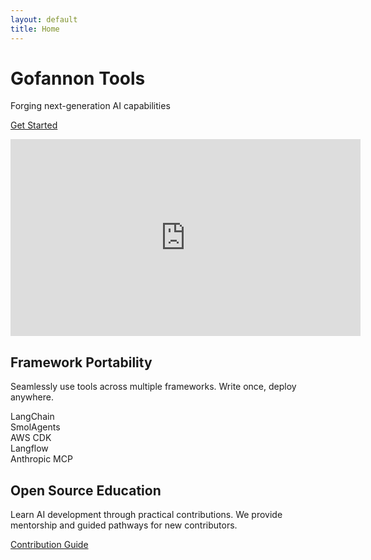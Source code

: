 ```yaml
---  
layout: default  
title: Home
---  
```


<div class="hero bg-primary text-white py-5">  
    <div class="container text-center">  
        <h1 class="display-4">Gofannon Tools</h1>  
        <p class="lead">Forging next-generation AI capabilities</p>  
        <a href="{{ '/docs' | relative_url }}" class="btn btn-light btn-lg">Get Started</a>  
    </div>  
    <p></p>
    <iframe width="560" height="315" src="https://www.youtube.com/embed/q0c3CcDdPaU?si=Xwyt8-MP0VtjCu23" title="YouTube video player" frameborder="0" allow="accelerometer; autoplay; clipboard-write; encrypted-media; gyroscope; picture-in-picture; web-share" referrerpolicy="strict-origin-when-cross-origin" allowfullscreen></iframe>
</div>  

<div class="container my-5">  
    <div class="row">  
        <div class="col-md-6">  
            <h2>Framework Portability</h2>  
            <p>Seamlessly use tools across multiple frameworks. Write once, deploy anywhere.</p>  
            <div class="badge bg-secondary">LangChain</div>  
            <div class="badge bg-secondary">SmolAgents</div>  
            <div class="badge bg-secondary">AWS CDK</div>  
            <div class="badge bg-secondary">Langflow</div>  
            <div class="badge bg-secondary">Anthropic MCP</div>  
        </div>  
        <div class="col-md-6">  
            <h2>Open Source Education</h2>  
            <p>Learn AI development through practical contributions. We provide mentorship and guided pathways for new contributors.</p>  
            <a href="{{ '/developers' | relative_url }}" class="btn btn-outline-primary">Contribution Guide</a>  
        </div>  
    </div>  
</div>  
